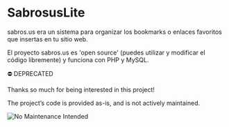 SabrosusLite
============

sabros.us era un sistema para organizar los bookmarks o enlaces favoritos que insertas en tu sitio web.
 
El proyecto sabros.us es 'open source' (puedes utilizar y modificar el código libremente) y funciona con PHP y MySQL.

⛔️ DEPRECATED

Thanks so much for being interested in this project!

The project’s code is provided as-is, and is not actively maintained.

![No Maintenance Intended](http://unmaintained.tech/badge.svg)
